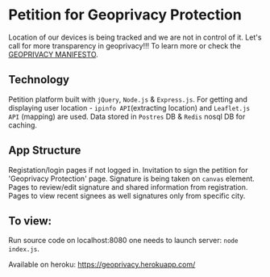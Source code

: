 # Petition for Geoprivacy Protection

Location of our devices is being tracked and we are not in control of it.
Let's call for more transparency in geoprivacy!!!
To learn more or check the [GEOPRIVACY MANIFESTO](http://grantmckenzie.com/academics/GeoprivacyManifesto2017.pdf).

## Technology
Petition platform built with `jQuery`, `Node.js` & `Express.js`. 
For getting and displaying user location - `ipinfo API`(extracting location) and `Leaflet.js API` (mapping) are used. 
Data stored in `Postres` DB & `Redis` nosql DB for caching.

## App Structure
Registation/login pages if not logged in.
Invitation to sign the petition for 'Geoprivacy Protection' page. Signature is being taken on `canvas` element. 
Pages to review/edit signature and shared information from registration.
Pages to view recent signees as well signatures only from specific city.

## To view:
Run source code on localhost:8080 one needs to launch server: `node index.js`.

Available on heroku: https://geoprivacy.herokuapp.com/
